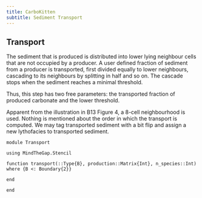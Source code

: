```yaml
---
title: CarboKitten
subtitle: Sediment Transport
---
```


## Transport
The sediment that is produced is distributed into lower lying neighbour cells that are not occupied by a producer. A user defined fraction of sediment from a producer is transported, first divided equally to lower neighbours, cascading to its neighbours by splitting in half and so on. The cascade stops when the sediment reaches a minimal threshold.

Thus, this step has two free parameters: the transported fraction of produced carbonate and the lower threshold.

Apparent from the illustration in B13 Figure 4, a 8-cell neighbourhood is used. Nothing is mentioned about the order in which the transport is computed. We may tag transported sediment with a bit flip and assign a new lythofacies to transported sediment.

``` {.julia file=src/Burgess2013/Transport.jl}
module Transport

using MindTheGap.Stencil

function transport(::Type{B}, production::Matrix{Int}, n_species::Int) where {B <: Boundary{2}}

end

end
```

